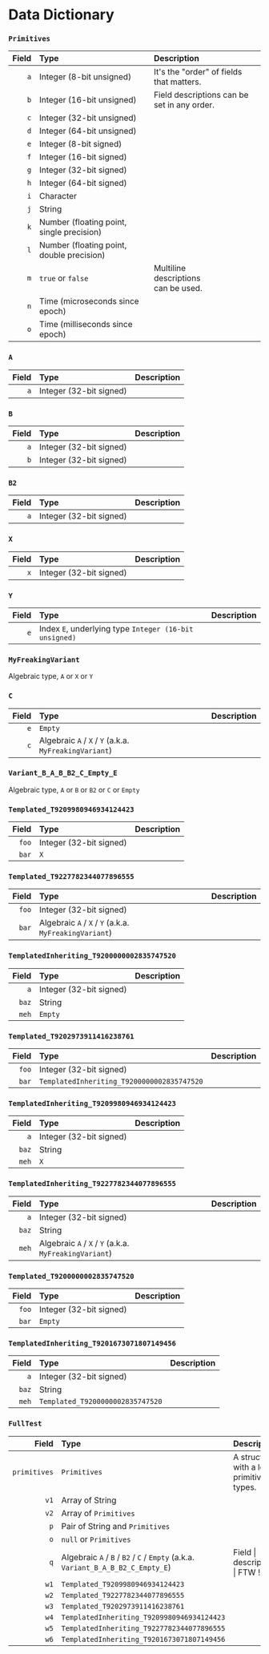 # Data Dictionary

### `Primitives`
| **Field** | **Type** | **Description** |
| ---: | :--- | :--- |
| `a` | Integer (8-bit unsigned) | It's the "order" of fields that matters. |
| `b` | Integer (16-bit unsigned) | Field descriptions can be set in any order. |
| `c` | Integer (32-bit unsigned) |
| `d` | Integer (64-bit unsigned) |
| `e` | Integer (8-bit signed) |
| `f` | Integer (16-bit signed) |
| `g` | Integer (32-bit signed) |
| `h` | Integer (64-bit signed) |
| `i` | Character |
| `j` | String |
| `k` | Number (floating point, single precision) |
| `l` | Number (floating point, double precision) |
| `m` | `true` or `false` | Multiline<br>descriptions<br>can be used. |
| `n` | Time (microseconds since epoch) |
| `o` | Time (milliseconds since epoch) |


### `A`
| **Field** | **Type** | **Description** |
| ---: | :--- | :--- |
| `a` | Integer (32-bit signed) |


### `B`
| **Field** | **Type** | **Description** |
| ---: | :--- | :--- |
| `a` | Integer (32-bit signed) |
| `b` | Integer (32-bit signed) |


### `B2`
| **Field** | **Type** | **Description** |
| ---: | :--- | :--- |
| `a` | Integer (32-bit signed) |


### `X`
| **Field** | **Type** | **Description** |
| ---: | :--- | :--- |
| `x` | Integer (32-bit signed) |


### `Y`
| **Field** | **Type** | **Description** |
| ---: | :--- | :--- |
| `e` | Index `E`, underlying type `Integer (16-bit unsigned)` |


### `MyFreakingVariant`
Algebraic type, `A` or `X` or `Y`


### `C`
| **Field** | **Type** | **Description** |
| ---: | :--- | :--- |
| `e` | `Empty` |
| `c` | Algebraic `A` / `X` / `Y` (a.k.a. `MyFreakingVariant`) |


### `Variant_B_A_B_B2_C_Empty_E`
Algebraic type, `A` or `B` or `B2` or `C` or `Empty`


### `Templated_T9209980946934124423`
| **Field** | **Type** | **Description** |
| ---: | :--- | :--- |
| `foo` | Integer (32-bit signed) |
| `bar` | `X` |


### `Templated_T9227782344077896555`
| **Field** | **Type** | **Description** |
| ---: | :--- | :--- |
| `foo` | Integer (32-bit signed) |
| `bar` | Algebraic `A` / `X` / `Y` (a.k.a. `MyFreakingVariant`) |


### `TemplatedInheriting_T9200000002835747520`
| **Field** | **Type** | **Description** |
| ---: | :--- | :--- |
| `a` | Integer (32-bit signed) |
| `baz` | String |
| `meh` | `Empty` |


### `Templated_T9202973911416238761`
| **Field** | **Type** | **Description** |
| ---: | :--- | :--- |
| `foo` | Integer (32-bit signed) |
| `bar` | `TemplatedInheriting_T9200000002835747520` |


### `TemplatedInheriting_T9209980946934124423`
| **Field** | **Type** | **Description** |
| ---: | :--- | :--- |
| `a` | Integer (32-bit signed) |
| `baz` | String |
| `meh` | `X` |


### `TemplatedInheriting_T9227782344077896555`
| **Field** | **Type** | **Description** |
| ---: | :--- | :--- |
| `a` | Integer (32-bit signed) |
| `baz` | String |
| `meh` | Algebraic `A` / `X` / `Y` (a.k.a. `MyFreakingVariant`) |


### `Templated_T9200000002835747520`
| **Field** | **Type** | **Description** |
| ---: | :--- | :--- |
| `foo` | Integer (32-bit signed) |
| `bar` | `Empty` |


### `TemplatedInheriting_T9201673071807149456`
| **Field** | **Type** | **Description** |
| ---: | :--- | :--- |
| `a` | Integer (32-bit signed) |
| `baz` | String |
| `meh` | `Templated_T9200000002835747520` |


### `FullTest`
| **Field** | **Type** | **Description** |
| ---: | :--- | :--- |
| `primitives` | `Primitives` | A structure with a lot of primitive types. |
| `v1` | Array of String |
| `v2` | Array of `Primitives` |
| `p` | Pair of String and `Primitives` |
| `o` | `null` or `Primitives` |
| `q` | Algebraic `A` / `B` / `B2` / `C` / `Empty` (a.k.a. `Variant_B_A_B_B2_C_Empty_E`) | Field &#124; descriptions &#124; FTW ! |
| `w1` | `Templated_T9209980946934124423` |
| `w2` | `Templated_T9227782344077896555` |
| `w3` | `Templated_T9202973911416238761` |
| `w4` | `TemplatedInheriting_T9209980946934124423` |
| `w5` | `TemplatedInheriting_T9227782344077896555` |
| `w6` | `TemplatedInheriting_T9201673071807149456` |

